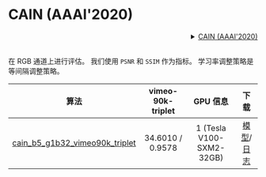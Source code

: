 # CAIN (AAAI'2020)

<!-- [ALGORITHM] -->

<details>
<summary align="right"><a href="https://aaai.org/ojs/index.php/AAAI/article/view/6693/6547">CAIN (AAAI'2020)</a></summary>

```bibtex
@inproceedings{choi2020channel,
  title={Channel attention is all you need for video frame interpolation},
  author={Choi, Myungsub and Kim, Heewon and Han, Bohyung and Xu, Ning and Lee, Kyoung Mu},
  booktitle={Proceedings of the AAAI Conference on Artificial Intelligence},
  volume={34},
  number={07},
  pages={10663--10671},
  year={2020}
}
```

</details>

<br/>

在 RGB 通道上进行评估。
我们使用 `PSNR` 和 `SSIM` 作为指标。
学习率调整策略是等间隔调整策略。

|                                        算法                                         | vimeo-90k-triplet |         GPU 信息         |                                                                                                                                下载                                                                                                                                |
| :---------------------------------------------------------------------------------: | :---------------: | :----------------------: | :----------------------------------------------------------------------------------------------------------------------------------------------------------------------------------------------------------------------------------------------------------------: |
| [cain_b5_g1b32_vimeo90k_triplet](/configs/cain/cain_g1b32_vimeo90k-triplet_1xb5.py) | 34.6010 / 0.9578  | 1 (Tesla V100-SXM2-32GB) | [模型](https://download.openmmlab.com/mmediting/video_interpolators/cain/cain_b5_g1b32_vimeo90k_triplet_20220530-3520b00c.pth)/[日志](https://download.openmmlab.com/mmediting/video_interpolators/cain/cain_b5_g1b32_vimeo90k_triplet_20220530-3520b00c.log.json) |
